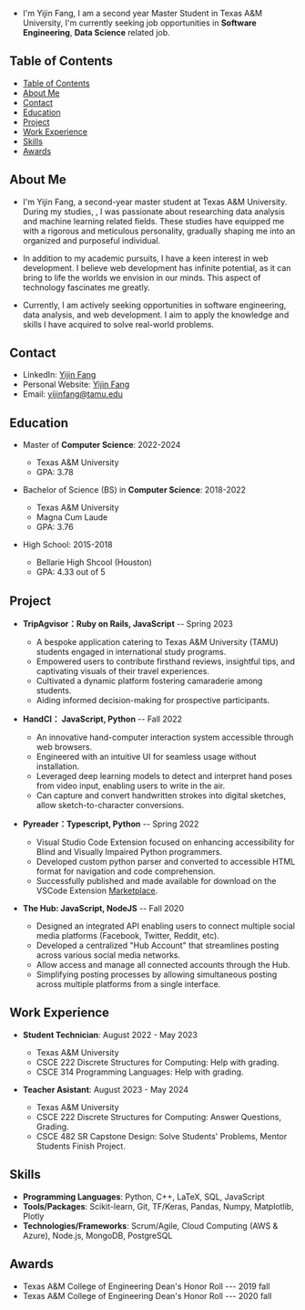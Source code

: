 - I'm Yijin Fang, I am a second year Master Student in Texas A&M University, I'm currently seeking job opportunities in **Software Engineering**, **Data Science** related job.

## Table of Contents

- [Table of Contents](#table-of-contents)
- [About Me](#about-me)
- [Contact](#contact)
- [Education](#education)
- [Project](#project)
- [Work Experience](#work-experience)
- [Skills](#skills)
- [Awards](#awards)

## About Me
- I'm Yijin Fang, a second-year master student at Texas A&M University. During my studies, , I was passionate about researching data analysis and machine learning related fields. These studies have equipped me with a rigorous and meticulous personality, gradually shaping me into an organized and purposeful individual.

- In addition to my academic pursuits, I have a keen interest in web development. I believe web development has infinite potential, as it can bring to life the worlds we envision in our minds. This aspect of technology fascinates me greatly.

- Currently, I am actively seeking opportunities in software engineering, data analysis, and web development. I aim to apply the knowledge and skills I have acquired to solve real-world problems.

## Contact

- LinkedIn: [Yijin Fang](https://www.linkedin.com/in/yijinfang/)
- Personal Website: [Yijin Fang](https://yijinfang11.github.io/ )
- Email: yijinfang@tamu.edu

## Education

- Master of **Computer Science**: 2022-2024
  - Texas A&M University
  - GPA: 3.78

- Bachelor of Science (BS) in **Computer Science**: 2018-2022
  - Texas A&M University
  - Magna Cum Laude
  - GPA: 3.76

- High School: 2015-2018
  - Bellarie High Shcool (Houston)
  - GPA: 4.33 out of 5

## Project

- **TripAgvisor：Ruby on Rails, JavaScript** -- Spring 2023
  - A bespoke application catering to Texas A\&M University (TAMU) students engaged in international study programs.
  - Empowered users to contribute firsthand reviews, insightful tips, and captivating visuals of their travel experiences.
  - Cultivated a dynamic platform fostering camaraderie among students.
  - Aiding informed decision-making for prospective participants.

- **HandCI： JavaScript, Python** -- Fall 2022
  - An innovative hand-computer interaction system accessible through web browsers.
  - Engineered with an intuitive UI for seamless usage without installation.
  - Leveraged deep learning models to detect and interpret hand poses from video input, enabling users to write in the air.
  - Can capture and convert handwritten strokes into digital sketches, allow sketch-to-character conversions.

- **Pyreader：Typescript, Python**  -- Spring 2022
  - Visual Studio Code Extension focused on enhancing accessibility for Blind and Visually Impaired Python programmers.
  - Developed custom python parser and converted to accessible HTML format for navigation and code comprehension.
  - Successfully published and made available for download on the VSCode Extension [Marketplace](https://marketplace.visualstudio.com/items?itemName=Data-Pirates.pyreader).

- **The Hub: JavaScript, NodeJS**  -- Fall 2020
  - Designed an integrated API enabling users to connect multiple social media platforms (Facebook, Twitter, Reddit, etc).
  - Developed a centralized "Hub Account" that streamlines posting across various social media networks.
  - Allow access and manage all connected accounts through the Hub.
  - Simplifying posting processes by allowing simultaneous posting across multiple platforms from a single interface.

## Work Experience

- **Student Technician**: August 2022 - May 2023
  - Texas A&M University
  - CSCE 222 Discrete Structures for Computing: Help with grading.
  - CSCE 314 Programming Languages: Help with grading.

- **Teacher Asistant**: August 2023 - May 2024
  - Texas A&M University
  - CSCE 222 Discrete Structures for Computing: Answer Questions, Grading.
  - CSCE 482 SR Capstone Design: Solve Students' Problems, Mentor Students Finish Project.

## Skills

- **Programming Languages**: Python, C++, LaTeX, SQL, JavaScript
- **Tools/Packages**: Scikit-learn, Git, TF/Keras, Pandas, Numpy, Matplotlib, Plotly
- **Technologies/Frameworks**: Scrum/Agile, Cloud Computing (AWS & Azure), Node.js, MongoDB, PostgreSQL

## Awards

- Texas A&M College of Engineering Dean's Honor Roll --- 2019 fall
- Texas A&M College of Engineering Dean's Honor Roll --- 2020 fall

